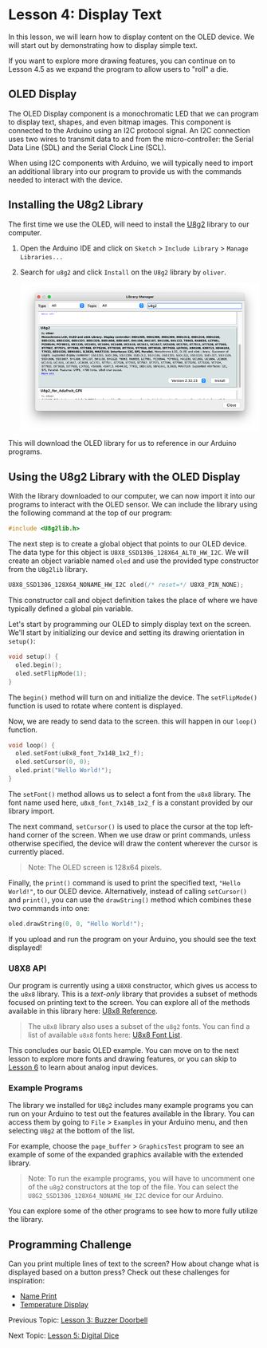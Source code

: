 # Lesson 4: Display Text

In this lesson, we will learn how to display content on the OLED device. We will start out by demonstrating how to display simple text.

If you want to explore more drawing features, you can continue on to Lesson 4.5 as we expand the program to allow users to "roll" a die.

## OLED Display

The OLED Display component is a monochromatic LED that we can program to display text, shapes, and even bitmap images. This component is connected to the Arduino using an I2C protocol signal. An I2C connection uses two wires to transmit data to and from the micro-controller: the Serial Data Line (SDL) and the Serial Clock Line (SCL).

When using I2C components with Arduino, we will typically need to import an additional library into our program to provide us with the commands needed to interact with the device.

## Installing the U8g2 Library

The first time we use the OLED, will need to install the [U8g2](https://github.com/olikraus/u8g2/wiki/u8g2reference) library to our computer.

1. Open the Arduino IDE and click on `Sketch` > `Include Library` > `Manage Libraries...`
2. Search for `u8g2` and click `Install` on the `U8g2` library by `oliver`.

   ![u8g2 library](/assets/u8g2lib.png)

This will download the OLED library for us to reference in our Arduino programs.

## Using the U8g2 Library with the OLED Display

With the library downloaded to our computer, we can now import it into our programs to interact with the OLED sensor. We can include the library using the following command at the top of our program:

```c++
#include <U8g2lib.h>
```

The next step is to create a global object that points to our OLED device. The data type for this object is `U8X8_SSD1306_128X64_ALT0_HW_I2C`. We will create an object variable named `oled` and use the provided type constructor from the `U8g2lib` library.

```c++
U8X8_SSD1306_128X64_NONAME_HW_I2C oled(/* reset=*/ U8X8_PIN_NONE);
```

This constructor call and object definition takes the place of where we have typically defined a global pin variable.

Let's start by programming our OLED to simply display text on the screen. We'll start by initializing our device and setting its drawing orientation in `setup()`:

```c++
void setup() {
  oled.begin();
  oled.setFlipMode(1); 
}
```

The `begin()` method will turn on and initialize the device. The `setFlipMode()` function is used to rotate where content is displayed.

Now, we are ready to send data to the screen. this will happen in our `loop()` function.

```c++
void loop() {
  oled.setFont(u8x8_font_7x14B_1x2_f);
  oled.setCursor(0, 0);
  oled.print("Hello World!");
}
```

The `setFont()` method allows us to select a font from the `u8x8` library. The font name used here, `u8x8_font_7x14B_1x2_f` is a constant provided by our library import.

The next command, `setCursor()` is used to place the cursor at the top left-hand corner of the screen. When we use draw or print commands, unless otherwise specified, the device will draw the content wherever the cursor is currently placed.

> Note: The OLED screen is 128x64 pixels.

Finally, the `print()` command is used to print the specified text, `"Hello World!"`, to our OLED device. Alternatively, instead of calling `setCursor()` and `print()`, you can use the `drawString()` method which combines these two commands into one:

```c++
oled.drawString(0, 0, "Hello World!");
```

If you upload and run the program on your Arduino, you should see the text displayed!

### U8X8 API

Our program is currently using a `U8X8` constructor, which gives us access to the `u8x8` library. This is a *text-only* library that provides a subset of methods focused on printing text to the screen. You can explore all of the methods available in this library here: [U8x8 Reference](https://github.com/olikraus/u8g2/wiki/u8x8reference).

> The `u8x8` library also uses a subset of the `u8g2` fonts. You can find a list of available `u8x8` fonts here: [U8x8 Font List](https://github.com/olikraus/u8g2/wiki/fntlist8x8).

This concludes our basic OLED example. You can move on to the next lesson to explore more fonts and drawing features, or you can skip to [Lesson 6](Lesson06_Analog.md) to learn about analog input devices.

### Example Programs

The library we installed for `U8g2` includes many example programs you can run on your Arduino to test out the features available in the library. You can access them by going to `File` > `Examples` in your Arduino menu, and then selecting `U8g2` at the bottom of the list.

For example, choose the `page_buffer` > `GraphicsTest` program to see an example of some of the expanded graphics available with the extended library.

> Note: To run the example programs, you will have to uncomment one of the `u8g2` constructors at the top of the file. You can select the `U8G2_SSD1306_128X64_NONAME_HW_I2C` device for our Arduino.

You can explore some of the other programs to see how to more fully utilize the library.

## Programming Challenge

Can you print multiple lines of text to the screen? How about change what is displayed based on a button press? Check out these challenges for inspiration:

- [Name Print](Challenges.md#print-your-name)
- [Temperature Display](Challenges.md#temperature-display--toggle)

Previous Topic: [Lesson 3: Buzzer Doorbell](/Lesson03_Buzzer.md)

Next Topic: [Lesson 5: Digital Dice](/Lesson05_OLED_Pt2.md)
